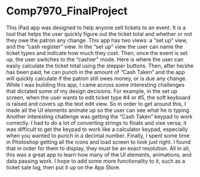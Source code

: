 # Comp7970_FinalProject
This iPad app was designed to help anyone sell tickets to an event.  It is a tool that helps the user quickly figure out the ticket total and whether or not they owe the patron any change. 
This app has two views: a “set up” view, and the “cash register” view.  In the “set up” view the user can name the ticket types and indicate how much they cost.  Then, once the event is set up, the user switches to the “cashier” mode.  Here is where the user can easily calculate the ticket total using the stepper buttons.  Then, after he/she has been paid, he can punch in the amount of “Cash Taken” and the app will quickly calculate if the patron still owes money, or is due any change. 
While I was building this app, I came across some interesting challenges that dictated some of my design decisions.  For example, in the set up screen, when the user wants to edit ticket type #4 or #5, the soft keyboard is raised and covers up the text edit view.  So in order to get around this, I made all the UI elements animate up so the user can see what he is typing.  Another interesting challenge was getting the “Cash Taken” keypad to work correctly.  I had to do a lot of converting strings to floats and vise versa; it was difficult to get the keypad to work like a calculator keypad, especially when you wanted to punch in a decimal number.  Finally, I spent some time in Photoshop getting all the icons and load screen to look just right.  I found that in order for them to display, they must be an exact resolution. 
All in all, this was a great app to learn how many of the UI elements, animations, and data passing work.  I hope to add some more functionality to it, such as a ticket sale log, then put it up on the App Store. 

